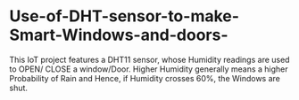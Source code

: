 # Use-of-DHT-sensor-to-make-Smart-Windows-and-doors-
This IoT project features a DHT11 sensor, whose Humidity readings are used to OPEN/ CLOSE a window/Door. Higher Humidity generally means a higher Probability of Rain and Hence, if Humidity crosses 60%, the Windows are shut.
